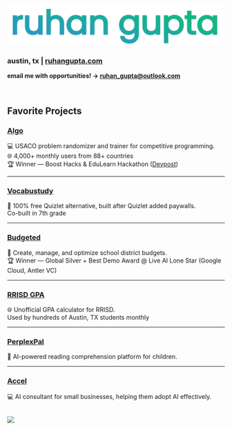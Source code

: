 
  <img src="https://github.com/IMGROOT2/IMGROOT2/blob/main/ruhangupta.png?raw=true" width="700px" />

  <h3><b>austin, tx | <a href="https://ruhangupta.com">ruhangupta.com</a></b></h3>
  <p><b>email me with opportunities! → <b><a href="mailto:ruhan_gupta@outlook.com">ruhan_gupta@outlook.com</a></b></b></p>
  <br>
  <h2><b>Favorite Projects</b></h2>

<h3><a href="https://algousaco.com/">Algo</a></h3>
<p>
💻 USACO problem randomizer and trainer for competitive programming.<br>
🌐 4,000+ monthly users from 88+ countries<br>
🏆 Winner — Boost Hacks & EduLearn Hackathon (<a href="https://devpost.com/software/algo-sdi6bf">Devpost</a>)
</p>
<hr>

<h3><a href="https://vocabustudy.org/">Vocabustudy</a></h3>
<p>
🤔 100% free Quizlet alternative, built after Quizlet added paywalls.<br>
Co-built in 7th grade
</p>
<hr>

<h3><a href="https://devpost.com/software/budgeted">Budgeted</a></h3>
<p>
📄 Create, manage, and optimize school district budgets.<br>
🏆 Winner — Global Silver + Best Demo Award @ Live AI Lone Star (Google Cloud, Antler VC)
</p>
<hr>

<h3><a href="https://gpa.ruhangupta.com/">RRISD GPA</a></h3>
<p>
🌐 Unofficial GPA calculator for RRISD.<br>
Used by hundreds of Austin, TX students monthly
</p>
<hr>

<h3><a href="https://devpost.com/software/perplexpal">PerplexPal</a></h3>
<p>
📖 AI-powered reading comprehension platform for children.
</p>
<hr>

<h3><a href="https://devpost.com/software/accel">Accel</a></h3>
<p>
💻 AI consultant for small businesses, helping them adopt AI effectively.
</p>

<br>
<img src="https://hit.yhype.me/github/profile?user_id=116324098">
